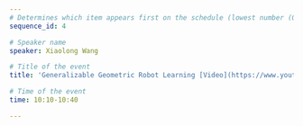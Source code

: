 ```yaml
---
# Determines which item appears first on the schedule (lowest number (0) appears first)
sequence_id: 4

# Speaker name
speaker: Xiaolong Wang

# Title of the event
title: 'Generalizable Geometric Robot Learning [Video](https://www.youtube.com/watch?v=dF1Fr8n_Ufc)'

# Time of the event
time: 10:10-10:40

---
```

